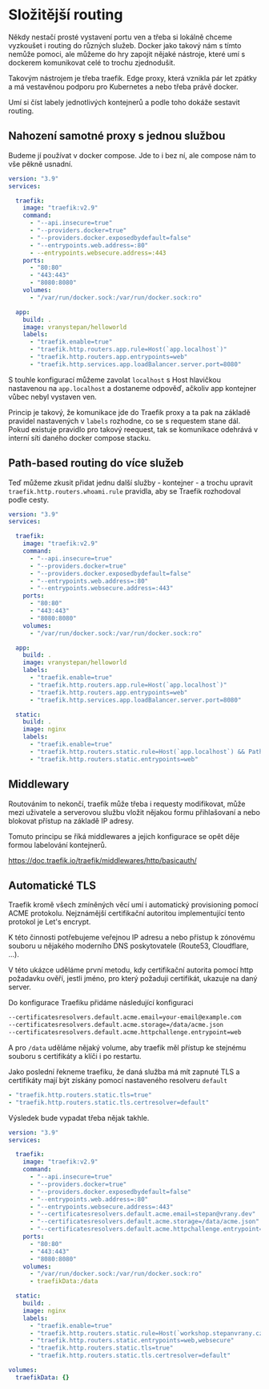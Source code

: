 # Složitější routing

Někdy nestačí prosté vystavení portu ven a třeba si lokálně
chceme vyzkoušet i routing do různých služeb. Docker jako takový
nám s tímto nemůže pomoci, ale můžeme do hry zapojit nějaké
nástroje, které umí s dockerem komunikovat celé to trochu
zjednodušit.

Takovým nástrojem je třeba traefik. Edge proxy, která vznikla
pár let zpátky a má vestavěnou podporu pro Kubernetes a nebo
třeba právě docker.

Umí si číst labely jednotlivých kontejnerů a podle toho dokáže
sestavit routing.

## Nahození samotné proxy s jednou službou

Budeme jí používat v docker compose. Jde to i bez ní, ale compose
nám to vše pěkně usnadní.

```yaml
version: "3.9"
services:

  traefik:
    image: "traefik:v2.9"
    command:
      - "--api.insecure=true"
      - "--providers.docker=true"
      - "--providers.docker.exposedbydefault=false"
      - "--entrypoints.web.address=:80"
      - --entrypoints.websecure.address=:443
    ports:
      - "80:80"
      - "443:443"
      - "8080:8080"
    volumes:
      - "/var/run/docker.sock:/var/run/docker.sock:ro"

  app:
    build: .
    image: vranystepan/helloworld
    labels:
      - "traefik.enable=true"
      - "traefik.http.routers.app.rule=Host(`app.localhost`)"
      - "traefik.http.routers.app.entrypoints=web"
      - "traefik.http.services.app.loadBalancer.server.port=8080"
```

S touhle konfigurací můžeme zavolat `localhost` s Host hlavičkou
nastavenou na `app.localhost` a dostaneme odpověď, ačkoliv
app kontejner vůbec nebyl vystaven ven.

Princip je takový, že komunikace jde do Traefik proxy a ta pak
na základě pravidel nastavených v `labels` rozhodne, co se s
requestem stane dál. Pokud existuje pravidlo pro takový reequest,
tak se komunikace odehrává v interní síti daného docker compose
stacku.

## Path-based routing do více služeb

Teď můžeme zkusit přidat jednu další služby - kontejner -
a trochu upravit `traefik.http.routers.whoami.rule` pravidla,
aby se Traefik rozhodoval podle cesty.

```yaml
version: "3.9"
services:

  traefik:
    image: "traefik:v2.9"
    command:
      - "--api.insecure=true"
      - "--providers.docker=true"
      - "--providers.docker.exposedbydefault=false"
      - "--entrypoints.web.address=:80"
      - "--entrypoints.websecure.address=:443"
    ports:
      - "80:80"
      - "443:443"
      - "8080:8080"
    volumes:
      - "/var/run/docker.sock:/var/run/docker.sock:ro"

  app:
    build: .
    image: vranystepan/helloworld
    labels:
      - "traefik.enable=true"
      - "traefik.http.routers.app.rule=Host(`app.localhost`)"
      - "traefik.http.routers.app.entrypoints=web"
      - "traefik.http.services.app.loadBalancer.server.port=8080"

  static:
    build: .
    image: nginx
    labels:
      - "traefik.enable=true"
      - "traefik.http.routers.static.rule=Host(`app.localhost`) && PathPrefix(`/static`)"
      - "traefik.http.routers.static.entrypoints=web"
```

## Middlewary

Routováním to nekončí, traefik může třeba i requesty modifikovat,
může mezi uživatele a serverovou službu vložit nějakou formu
přihlašovaní a nebo blokovat přístup na základě IP adresy.

Tomuto principu se říká middlewares a jejich konfigurace se opět
děje formou labelování kontejnerů.

https://doc.traefik.io/traefik/middlewares/http/basicauth/

## Automatické TLS

Traefik kromě všech zmíněných věcí umí i automatický provisioning
pomocí ACME protokolu. Nejznámější certifikační autoritou
implementující tento protokol je Let's encrypt.

K této činnosti potřebujeme veřejnou IP adresu a nebo
přístup k zónovému souboru u nějakého moderního DNS
poskytovatele (Route53, Cloudflare, ...).

V této ukázce uděláme první metodu, kdy certifikační autorita
pomocí http požadavku ověří, jestli jméno, pro který požaduji
certifikát, ukazuje na daný server.

Do konfigurace Traefiku přidáme následující konfiguraci

```bash
--certificatesresolvers.default.acme.email=your-email@example.com
--certificatesresolvers.default.acme.storage=/data/acme.json
--certificatesresolvers.default.acme.httpchallenge.entrypoint=web
```

A pro `/data` uděláme nějaký volume, aby traefik měl přístup
ke stejnému souboru s certifikáty a klíči i po restartu.

Jako poslední řekneme traefiku, že daná služba má mít zapnuté TLS
a certifikáty mají být získány pomocí nastaveného
resolveru `default`

```yaml
- "traefik.http.routers.static.tls=true"
- "traefik.http.routers.static.tls.certresolver=default"
```

Výsledek bude vypadat třeba nějak takhle.

```yaml
version: "3.9"
services:

  traefik:
    image: "traefik:v2.9"
    command:
      - "--api.insecure=true"
      - "--providers.docker=true"
      - "--providers.docker.exposedbydefault=false"
      - "--entrypoints.web.address=:80"
      - "--entrypoints.websecure.address=:443"
      - "--certificatesresolvers.default.acme.email=stepan@vrany.dev"
      - "--certificatesresolvers.default.acme.storage=/data/acme.json"
      - "--certificatesresolvers.default.acme.httpchallenge.entrypoint=web"
    ports:
      - "80:80"
      - "443:443"
      - "8080:8080"
    volumes:
      - "/var/run/docker.sock:/var/run/docker.sock:ro"
      - traefikData:/data

  static:
    build: .
    image: nginx
    labels:
      - "traefik.enable=true"
      - "traefik.http.routers.static.rule=Host(`workshop.stepanvrany.cz`)"
      - "traefik.http.routers.static.entrypoints=web,websecure"
      - "traefik.http.routers.static.tls=true"
      - "traefik.http.routers.static.tls.certresolver=default"

volumes:
  traefikData: {}
```
